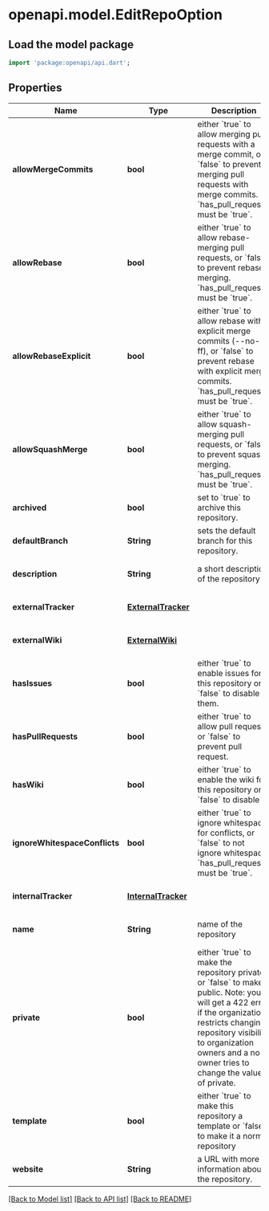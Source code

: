 # openapi.model.EditRepoOption

## Load the model package
```dart
import 'package:openapi/api.dart';
```

## Properties
Name | Type | Description | Notes
------------ | ------------- | ------------- | -------------
**allowMergeCommits** | **bool** | either &#x60;true&#x60; to allow merging pull requests with a merge commit, or &#x60;false&#x60; to prevent merging pull requests with merge commits. &#x60;has_pull_requests&#x60; must be &#x60;true&#x60;. | [optional] [default to null]
**allowRebase** | **bool** | either &#x60;true&#x60; to allow rebase-merging pull requests, or &#x60;false&#x60; to prevent rebase-merging. &#x60;has_pull_requests&#x60; must be &#x60;true&#x60;. | [optional] [default to null]
**allowRebaseExplicit** | **bool** | either &#x60;true&#x60; to allow rebase with explicit merge commits (--no-ff), or &#x60;false&#x60; to prevent rebase with explicit merge commits. &#x60;has_pull_requests&#x60; must be &#x60;true&#x60;. | [optional] [default to null]
**allowSquashMerge** | **bool** | either &#x60;true&#x60; to allow squash-merging pull requests, or &#x60;false&#x60; to prevent squash-merging. &#x60;has_pull_requests&#x60; must be &#x60;true&#x60;. | [optional] [default to null]
**archived** | **bool** | set to &#x60;true&#x60; to archive this repository. | [optional] [default to null]
**defaultBranch** | **String** | sets the default branch for this repository. | [optional] [default to null]
**description** | **String** | a short description of the repository. | [optional] [default to null]
**externalTracker** | [**ExternalTracker**](ExternalTracker.md) |  | [optional] [default to null]
**externalWiki** | [**ExternalWiki**](ExternalWiki.md) |  | [optional] [default to null]
**hasIssues** | **bool** | either &#x60;true&#x60; to enable issues for this repository or &#x60;false&#x60; to disable them. | [optional] [default to null]
**hasPullRequests** | **bool** | either &#x60;true&#x60; to allow pull requests, or &#x60;false&#x60; to prevent pull request. | [optional] [default to null]
**hasWiki** | **bool** | either &#x60;true&#x60; to enable the wiki for this repository or &#x60;false&#x60; to disable it. | [optional] [default to null]
**ignoreWhitespaceConflicts** | **bool** | either &#x60;true&#x60; to ignore whitespace for conflicts, or &#x60;false&#x60; to not ignore whitespace. &#x60;has_pull_requests&#x60; must be &#x60;true&#x60;. | [optional] [default to null]
**internalTracker** | [**InternalTracker**](InternalTracker.md) |  | [optional] [default to null]
**name** | **String** | name of the repository | [optional] [default to null]
**private** | **bool** | either &#x60;true&#x60; to make the repository private or &#x60;false&#x60; to make it public. Note: you will get a 422 error if the organization restricts changing repository visibility to organization owners and a non-owner tries to change the value of private. | [optional] [default to null]
**template** | **bool** | either &#x60;true&#x60; to make this repository a template or &#x60;false&#x60; to make it a normal repository | [optional] [default to null]
**website** | **String** | a URL with more information about the repository. | [optional] [default to null]

[[Back to Model list]](../README.md#documentation-for-models) [[Back to API list]](../README.md#documentation-for-api-endpoints) [[Back to README]](../README.md)


